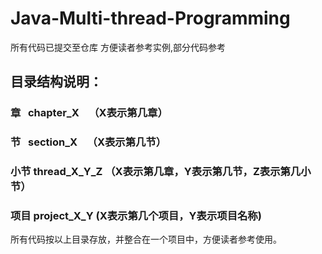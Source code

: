 # Java-Multi-thread-Programming

所有代码已提交至仓库 方便读者参考实例,部分代码参考

[](https://github.com/yzrds/Java-Multi-thread-Programming/blob/master/Java%E5%A4%9A%E7%BA%BF%E7%A8%8B%E7%BC%96%E7%A8%8B%E6%A0%B8%E5%BF%83%E6%8A%80%E6%9C%AF.jpg)

## 目录结构说明：
### 章    chapter_X    （X表示第几章）
### 节    section_X    （X表示第几节）
### 小节  thread_X_Y_Z （X表示第几章，Y表示第几节，Z表示第几小节）  
### 项目  project_X_Y   (X表示第几个项目，Y表示项目名称)
所有代码按以上目录存放，并整合在一个项目中，方便读者参考使用。